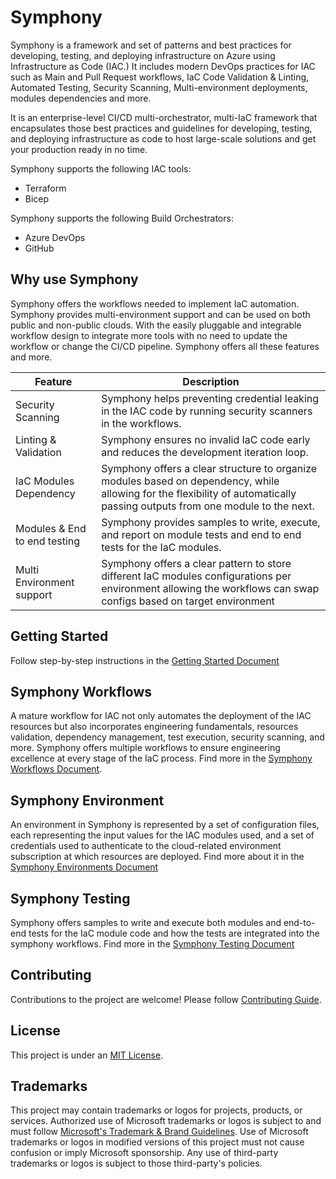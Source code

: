 # Symphony

Symphony is a framework and set of patterns and best practices for developing, testing, and deploying infrastructure on Azure using Infrastructure as Code (IAC.) It includes modern DevOps practices for IAC  such as Main and Pull Request workflows, IaC Code Validation & Linting, Automated Testing, Security Scanning, Multi-environment deployments, modules dependencies and more.

It is an enterprise-level CI/CD multi-orchestrator, multi-IaC framework that encapsulates those best practices and guidelines for developing, testing, and deploying infrastructure as code to host large-scale solutions and get your production ready in no time.

Symphony supports the following IAC tools:

- Terraform
- Bicep

Symphony supports the following Build Orchestrators:

- Azure DevOps
- GitHub

## Why use Symphony

Symphony offers the workflows needed to implement IaC automation. Symphony provides multi-environment support and can be used on both public and non-public clouds. With the easily pluggable and integrable workflow design to integrate more tools with no need to update the workflow or change the CI/CD pipeline. Symphony offers all these features and more.

| Feature                      | Description                                                                                                                                                                 |
|------------------------------|-----------------------------------------------------------------------------------------------------------------------------------------------------------------------------|
| Security Scanning            | Symphony helps preventing credential leaking in the IAC code by running security scanners in the workflows.                                                                 |
| Linting & Validation         | Symphony ensures no invalid IaC code early and reduces the development iteration loop.                                                                                      |
| IaC Modules Dependency       | Symphony offers a clear structure to organize modules based on dependency, while allowing for the flexibility of automatically passing outputs from one module to the next. |
| Modules & End to end testing | Symphony  provides samples to write, execute, and report on module tests and end to end tests for the IaC modules.                                                          |
| Multi Environment support    | Symphony offers a clear pattern to store different IaC modules configurations per environment allowing the workflows can swap configs based on target environment           |

## Getting Started

Follow step-by-step instructions in the [Getting Started Document](./docs/GETTING_STARTED.md)

## Symphony Workflows

A mature workflow for IAC not only automates the deployment of the IAC resources but also incorporates engineering fundamentals, resources validation, dependency management, test execution, security scanning, and more. Symphony offers multiple workflows to ensure engineering excellence at every stage of the IaC process. Find more in the [Symphony Workflows Document](./docs/WORKFLOW.md).

## Symphony Environment

An environment in Symphony is represented by a set of configuration files, each representing the input values for the IAC modules used, and a set of credentials used to authenticate to the cloud-related environment subscription at which resources are deployed. Find more about it in the [Symphony Environments Document](./docs/ENVIRONMENT.md)

## Symphony Testing

Symphony offers samples to write and execute both modules and end-to-end tests for the IaC module code and how the tests are integrated into the symphony workflows. Find more in the [Symphony Testing Document](./docs/TESTING.md)

## Contributing

Contributions to the project are welcome! Please follow [Contributing Guide](CONTRIBUTING.md).

## License

This project is under an [MIT License](LICENSE).

## Trademarks

This project may contain trademarks or logos for projects, products, or services. Authorized use of Microsoft trademarks or logos is subject to and must follow [Microsoft's Trademark & Brand Guidelines](https://www.microsoft.com/en-us/legal/intellectualproperty/trademarks). Use of Microsoft trademarks or logos in modified versions of this project must not cause confusion or imply Microsoft sponsorship. Any use of third-party trademarks or logos is subject to those third-party's policies.
